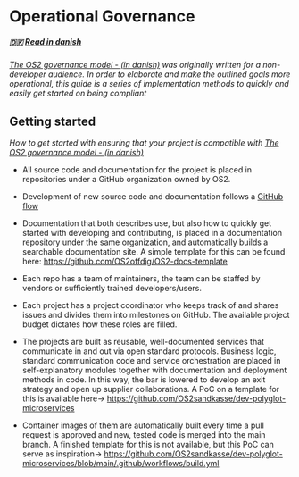 # Operational Governance


##### 🇩🇰 [Read in danish](../docs/governance_implementation_advice_en.md)

_[The OS2 governance model - (in danish)](https://www.os2.eu/governancemodellen) was originally written for a non-developer audience. In order to elaborate and make the outlined goals more operational, this guide is a series of implementation methods to quickly and easily get started on being compliant_

## Getting started
_How to get started with ensuring that your project is compatible with [The OS2 governance model - (in danish)](https://www.os2.eu/governancemodellen)_

- All source code and documentation for the project is placed in repositories under a GitHub organization owned by OS2.

- Development of new source code and documentation follows a [GitHub flow](https://docs.github.com/en/get-started/using-github/github-flow)

- Documentation that both describes use, but also how to quickly get started with developing and contributing, is placed in a documentation repository under the same organization, and automatically builds a searchable documentation site. A simple template for this can be found here: https://github.com/OS2offdig/OS2-docs-template

- Each repo has a team of maintainers, the team can be staffed by vendors or sufficiently trained developers/users.

- Each project has a project coordinator who keeps track of and shares issues and divides them into milestones on GitHub. The available project budget dictates how these roles are filled.

- The projects are built as reusable, well-documented services that communicate in and out via open standard protocols. Business logic, standard communication code and service orchestration are placed in self-explanatory modules together with documentation and deployment methods in code. In this way, the bar is lowered to develop an exit strategy and open up supplier collaborations. A PoC on a template for this is available here-> https://github.com/OS2sandkasse/dev-polyglot-microservices


- Container images of them are automatically built every time a pull request is approved and new, tested code is merged into the main branch.
A finished template for this is not available, but this PoC can serve as inspiration-> https://github.com/OS2sandkasse/dev-polyglot-microservices/blob/main/.github/workflows/build.yml